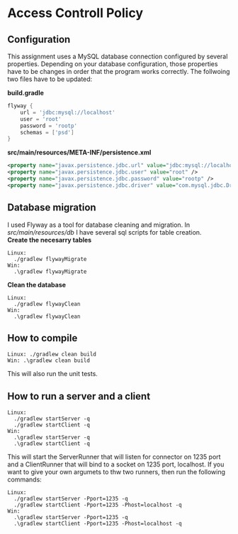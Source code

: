 # Access Controll Policy

## Configuration
This assignment uses a MySQL database connection configured by several properties. Depending on your database configuration, those properties have to be changes in order that the program works correctly.
The follwoing two files have to be updated:

__build.gradle__
```groovy
flyway {
    url = 'jdbc:mysql://localhost'
    user = 'root'
    password = 'rootp'
    schemas = ['psd']
}
```

__src/main/resources/META-INF/persistence.xml__
```xml
<property name="javax.persistence.jdbc.url" value="jdbc:mysql://localhost/psd" />
<property name="javax.persistence.jdbc.user" value="root" />
<property name="javax.persistence.jdbc.password" value="rootp" />
<property name="javax.persistence.jdbc.driver" value="com.mysql.jdbc.Driver" />
```

## Database migration
I used Flyway as a tool for database cleaning and migration. In _src/main/resources/db_ I have several sql scripts for table creation.  
__Create the necesarry tables__
```
Linux:
  ./gradlew flywayMigrate
Win:
  .\gradlew flywayMigrate
```

__Clean the database__
```
Linux:
  ./gradlew flywayClean
Win:
  .\gradlew flywayClean
```

## How to compile
```
Linux: ./gradlew clean build  
Win: .\gradlew clean build  
```
This will also run the unit tests.

## How to run a server and a client
```
Linux:
  ./gradlew startServer -q
  ./gradlew startClient -q
Win:
  .\gradlew startServer -q
  .\gradlew startClient -q
```
This will start the ServerRunner that will listen for connector on 1235 port and a ClientRunner that will bind to a socket on 1235 port, localhost.
If you want to give your own argumets to thw two runners, then run the following commands:
```
Linux:
  ./gradlew startServer -Pport=1235 -q
  ./gradlew startClient -Pport=1235 -Phost=localhost -q
Win:
  .\gradlew startServer -Pport=1235 -q
  .\gradlew startClient -Pport=1235 -Phost=localhost -q
```
